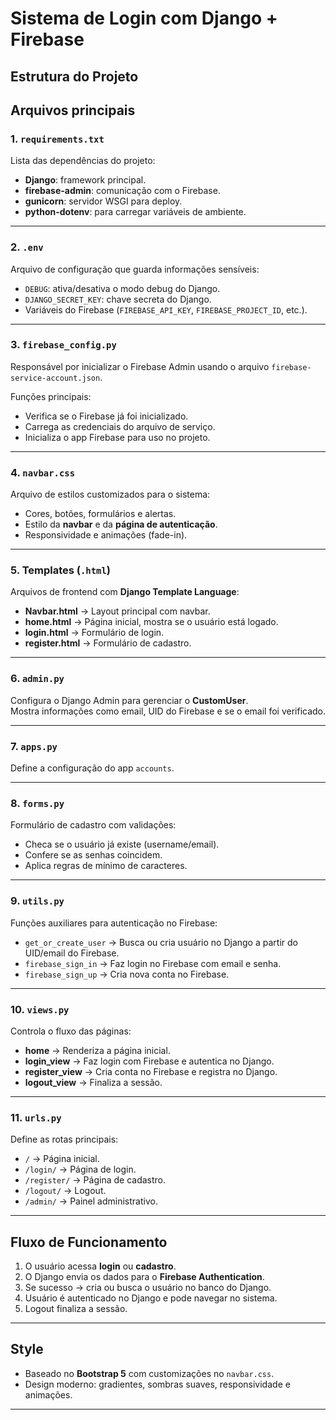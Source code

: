 # Sistema de Login com Django + Firebase

## Estrutura do Projeto

## Arquivos principais

### 1. `requirements.txt`
Lista das dependências do projeto:
- **Django**: framework principal.
- **firebase-admin**: comunicação com o Firebase.
- **gunicorn**: servidor WSGI para deploy.
- **python-dotenv**: para carregar variáveis de ambiente.

---

### 2. `.env`
Arquivo de configuração que guarda informações sensíveis:
- `DEBUG`: ativa/desativa o modo debug do Django.
- `DJANGO_SECRET_KEY`: chave secreta do Django.
- Variáveis do Firebase (`FIREBASE_API_KEY`, `FIREBASE_PROJECT_ID`, etc.).

---

### 3. `firebase_config.py`
Responsável por inicializar o Firebase Admin usando o arquivo `firebase-service-account.json`.

Funções principais:
- Verifica se o Firebase já foi inicializado.
- Carrega as credenciais do arquivo de serviço.
- Inicializa o app Firebase para uso no projeto.

---

### 4. `navbar.css`
Arquivo de estilos customizados para o sistema:
- Cores, botões, formulários e alertas.
- Estilo da **navbar** e da **página de autenticação**.
- Responsividade e animações (fade-in).

---

### 5. Templates (`.html`)
Arquivos de frontend com **Django Template Language**:
- **Navbar.html** → Layout principal com navbar.
- **home.html** → Página inicial, mostra se o usuário está logado.
- **login.html** → Formulário de login.
- **register.html** → Formulário de cadastro.

---

### 6. `admin.py`
Configura o Django Admin para gerenciar o **CustomUser**.  
Mostra informações como email, UID do Firebase e se o email foi verificado.

---

### 7. `apps.py`
Define a configuração do app `accounts`.

---

### 8. `forms.py`
Formulário de cadastro com validações:
- Checa se o usuário já existe (username/email).
- Confere se as senhas coincidem.
- Aplica regras de mínimo de caracteres.

---

### 9. `utils.py`
Funções auxiliares para autenticação no Firebase:
- `get_or_create_user` → Busca ou cria usuário no Django a partir do UID/email do Firebase.
- `firebase_sign_in` → Faz login no Firebase com email e senha.
- `firebase_sign_up` → Cria nova conta no Firebase.

---

### 10. `views.py`
Controla o fluxo das páginas:
- **home** → Renderiza a página inicial.
- **login_view** → Faz login com Firebase e autentica no Django.
- **register_view** → Cria conta no Firebase e registra no Django.
- **logout_view** → Finaliza a sessão.

---

### 11. `urls.py`
Define as rotas principais:
- `/` → Página inicial.
- `/login/` → Página de login.
- `/register/` → Página de cadastro.
- `/logout/` → Logout.
- `/admin/` → Painel administrativo.

---

## Fluxo de Funcionamento
1. O usuário acessa **login** ou **cadastro**.
2. O Django envia os dados para o **Firebase Authentication**.
3. Se sucesso → cria ou busca o usuário no banco do Django.
4. Usuário é autenticado no Django e pode navegar no sistema.
5. Logout finaliza a sessão.

---

## Style
- Baseado no **Bootstrap 5** com customizações no `navbar.css`.
- Design moderno: gradientes, sombras suaves, responsividade e animações.

---

